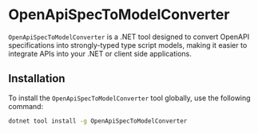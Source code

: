 # OpenApiSpecToModelConverter

`OpenApiSpecToModelConverter` is a .NET tool designed to convert OpenAPI specifications into strongly-typed type script models, making it easier to integrate APIs into your .NET or client side applications.

## Installation

To install the `OpenApiSpecToModelConverter` tool globally, use the following command:

```bash
dotnet tool install -g OpenApiSpecToModelConverter
